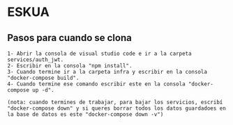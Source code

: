 # ESKUA

## Pasos para cuando se clona

    1- Abrir la consola de visual studio code e ir a la carpeta services/auth_jwt.
    2- Escribir en la consola "npm install".
    3- Cuando termine ir a la carpeta infra y escribir en la consola "docker-compose build".
    4- Cuando termine ese comando escribir este en la consola "docker-compose up -d".

    (nota: cuando termines de trabajar, para bajar los servicios, escribí "docker-compose down" y si queres borrar todos los datos guardadoes en la base de datos es este "docker-compose down -v")